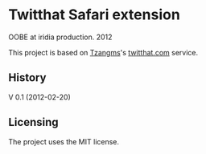 # Twitthat Safari extension
OOBE at iridia production. 2012

This project is based on [Tzangms](http://twitter.com/tzangms)'s [twitthat.com](http://twitthat.com) service.

## History
V 0.1 (2012-02-20)

	
## Licensing
The project uses the MIT license.